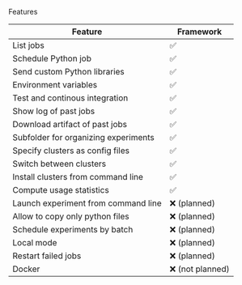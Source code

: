 Features

| Feature                              | Framework       |
|--------------------------------------|-----------------|
| List jobs                            | ✅               |
| Schedule Python job                  | ✅               |
| Send custom Python libraries         | ✅               |
| Environment variables                | ✅               |
| Test and continous integration       | ✅               |
| Show log of past jobs                | ✅               |
| Download artifact of past jobs       | ✅               |
| Subfolder for organizing experiments | ✅               |
| Specify clusters as config files     | ✅               |
| Switch between clusters              | ✅               |
| Install clusters from command line   | ✅               |
| Compute usage statistics             | ✅               |
| Launch experiment from command line  | ❌ (planned)     |
| Allow to copy only python files      | ❌ (planned)     |
| Schedule experiments by batch        | ❌ (planned)     |
| Local mode                           | ❌ (planned)     |
| Restart failed jobs                  | ❌ (planned)     |
| Docker                               | ❌ (not planned) |

